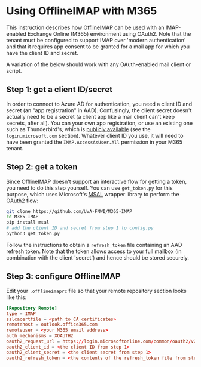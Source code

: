 # Using OfflineIMAP with M365

This instruction describes how [OfflineIMAP](https://www.offlineimap.org/) can be used with an IMAP-enabled Exchange Online (M365) environment using OAuth2. Note that the tenant must be configured to support IMAP over 'modern authentication' and that it requires app consent to be granted for a mail app for which you have the client ID and secret. 

A variation of the below should work with any OAuth-enabled mail client or script. 

## Step 1: get a client ID/secret
In order to connect to Azure AD for authentication, you need a client ID and secret (an "app registration" in AAD). Confusingly, the client secret doesn't actually need to be a secret (a client app like a mail client can't keep secrets, after all). You can your own app registration, or use an existing one such as Thunderbird's, which is [publicly available](https://hg.mozilla.org/comm-central/file/tip/mailnews/base/src/OAuth2Providers.jsm) (see the `login.microsoft.com` section). Whatever client ID you use, it will need to have been granted the `IMAP.AccessAsUser.All` permission in your M365 tenant.  

## Step 2: get a token
Since OfflineIMAP doesn't support an interactive flow for getting a token, you need to do this step yourself. You can use `get_token.py` for this purpose, which uses Microsoft's [MSAL](https://docs.microsoft.com/en-us/azure/active-directory/develop/msal-overview) wrapper library to perform the OAuth2 flow:

```sh
git clone https://github.com/UvA-FNWI/M365-IMAP
cd M365-IMAP
pip install msal
# add the client ID and secret from step 1 to config.py 
python3 get_token.py
```

Follow the instructions to obtain a `refresh_token` file containing an AAD refresh token. Note that the token allows access to your full mailbox (in combination with the client 'secret') and hence should be stored securely. 

## Step 3: configure OfflineIMAP
Edit your `.offlineimaprc` file so that your remote repository section looks like this:

```toml 
[Repository Remote]
type = IMAP
sslcacertfile = <path to CA certificates>
remotehost = outlook.office365.com 
remoteuser = <your M365 email address>
auth_mechanisms = XOAUTH2
oauth2_request_url = https://login.microsoftonline.com/common/oauth2/v2.0/token
oauth2_client_id = <the client ID from step 1>
oauth2_client_secret = <the client secret from step 1>
oauth2_refresh_token = <the contents of the refresh_token file from step 2>
```